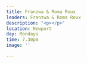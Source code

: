 ```yaml
---
title: Franzwa & Roma Roux
leaders: Franzwa & Roma Roux
description: "<p></p>"
location: Newport
day: Mondays
time: 7.30pm
image: ''

---
```

